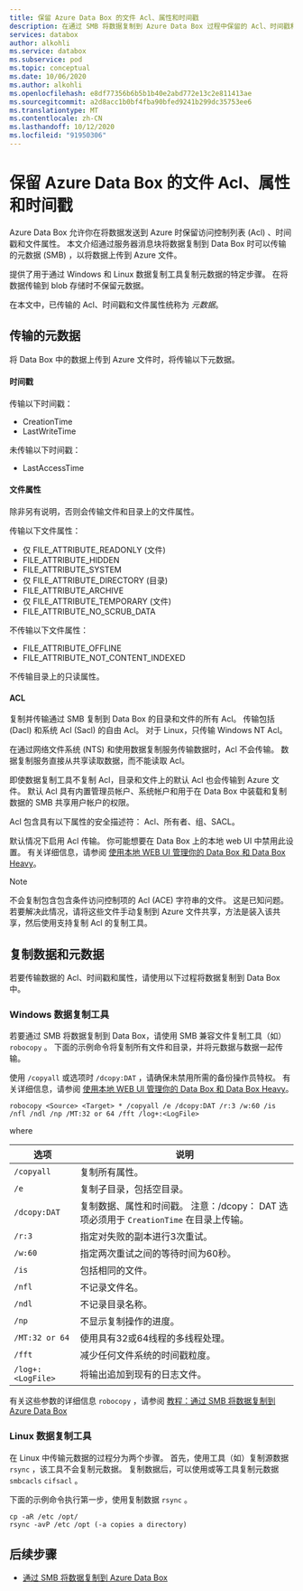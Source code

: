 ```yaml
---
title: 保留 Azure Data Box 的文件 Acl、属性和时间戳
description: 在通过 SMB 将数据复制到 Azure Data Box 过程中保留的 Acl、时间戳和属性。 将元数据复制到 Windows 和 Linux 数据复制工具。
services: databox
author: alkohli
ms.service: databox
ms.subservice: pod
ms.topic: conceptual
ms.date: 10/06/2020
ms.author: alkohli
ms.openlocfilehash: e8df77356b6b5b1b40e2abd772e13c2e811413ae
ms.sourcegitcommit: a2d8acc1b0bf4fba90bfed9241b299dc35753ee6
ms.translationtype: MT
ms.contentlocale: zh-CN
ms.lasthandoff: 10/12/2020
ms.locfileid: "91950306"
---
```

# <a name="preserving-file-acls-attributes-and-timestamps-with-azure-data-box"></a>保留 Azure Data Box 的文件 Acl、属性和时间戳

Azure Data Box 允许你在将数据发送到 Azure 时保留访问控制列表 (Acl) 、时间戳和文件属性。 本文介绍通过服务器消息块将数据复制到 Data Box 时可以传输的元数据 (SMB) ，以将数据上传到 Azure 文件。 

提供了用于通过 Windows 和 Linux 数据复制工具复制元数据的特定步骤。 在将数据传输到 blob 存储时不保留元数据。

在本文中，已传输的 Acl、时间戳和文件属性统称为 *元数据*。

## <a name="transferred-metadata"></a>传输的元数据

将 Data Box 中的数据上传到 Azure 文件时，将传输以下元数据。

#### <a name="timestamps"></a>时间戳

传输以下时间戳：
- CreationTime
- LastWriteTime

未传输以下时间戳：
- LastAccessTime
  
#### <a name="file-attributes"></a>文件属性

除非另有说明，否则会传输文件和目录上的文件属性。

传输以下文件属性：
- 仅 FILE_ATTRIBUTE_READONLY (文件) 
- FILE_ATTRIBUTE_HIDDEN
- FILE_ATTRIBUTE_SYSTEM
- 仅 FILE_ATTRIBUTE_DIRECTORY (目录) 
- FILE_ATTRIBUTE_ARCHIVE
- 仅 FILE_ATTRIBUTE_TEMPORARY (文件) 
- FILE_ATTRIBUTE_NO_SCRUB_DATA

不传输以下文件属性：
- FILE_ATTRIBUTE_OFFLINE
- FILE_ATTRIBUTE_NOT_CONTENT_INDEXED
  
不传输目录上的只读属性。

#### <a name="acls"></a>ACL

复制并传输通过 SMB 复制到 Data Box 的目录和文件的所有 Acl。 传输包括 (Dacl) 和系统 Acl (Sacl) 的自由 Acl。 对于 Linux，只传输 Windows NT Acl。

在通过网络文件系统 (NTS) 和使用数据复制服务传输数据时，Acl 不会传输。 数据复制服务直接从共享读取数据，而不能读取 Acl。

即使数据复制工具不复制 Acl，目录和文件上的默认 Acl 也会传输到 Azure 文件。 默认 Acl 具有内置管理员帐户、系统帐户和用于在 Data Box 中装载和复制数据的 SMB 共享用户帐户的权限。

Acl 包含具有以下属性的安全描述符： Acl、所有者、组、SACL。

默认情况下启用 Acl 传输。 你可能想要在 Data Box 上的本地 web UI 中禁用此设置。 有关详细信息，请参阅 [使用本地 WEB UI 管理你的 Data Box 和 Data Box Heavy](./data-box-local-web-ui-admin.md)。

> [!NOTE]
> 不会复制包含包含条件访问控制项的 Acl (ACE) 字符串的文件。 这是已知问题。 若要解决此情况，请将这些文件手动复制到 Azure 文件共享，方法是装入该共享，然后使用支持复制 Acl 的复制工具。

## <a name="copying-data-and-metadata"></a>复制数据和元数据

若要传输数据的 Acl、时间戳和属性，请使用以下过程将数据复制到 Data Box 中。 

### <a name="windows-data-copy-tool"></a>Windows 数据复制工具

若要通过 SMB 将数据复制到 Data Box，请使用 SMB 兼容文件复制工具（如） `robocopy` 。 下面的示例命令将复制所有文件和目录，并将元数据与数据一起传输。

使用 `/copyall` 或选项时 `/dcopy:DAT` ，请确保未禁用所需的备份操作员特权。 有关详细信息，请参阅 [使用本地 WEB UI 管理你的 Data Box 和 Data Box Heavy](./data-box-local-web-ui-admin.md)。 

```console
robocopy <Source> <Target> * /copyall /e /dcopy:DAT /r:3 /w:60 /is /nfl /ndl /np /MT:32 or 64 /fft /log+:<LogFile>
```

where

|选项 |说明 |
|------------------- | ----- |
|`/copyall` |复制所有属性。|
|`/e`      |复制子目录，包括空目录。         |
|`/dcopy:DAT`  |复制数据、属性和时间戳。 注意：/dcopy： DAT 选项必须用于 `CreationTime` 在目录上传输。 |
|`/r:3`    |指定对失败的副本进行3次重试。         |
|`/w:60`   |指定两次重试之间的等待时间为60秒。         |
|`/is`     |包括相同的文件。         |
|`/nfl`    |不记录文件名。         |
|`/ndl`    |不记录目录名称。        |
|`/np`     |不显示复制操作的进度。         |
|`/MT:32 or 64`  |使用具有32或64线程的多线程处理。           |
|`/fft`    |减少任何文件系统的时间戳粒度。        |
|`/log+:<LogFile>`  |将输出追加到现有的日志文件。|

有关这些参数的详细信息 `robocopy` ，请参阅 [教程：通过 SMB 将数据复制到 Azure Data Box](./data-box-deploy-copy-data.md)

### <a name="linux-data-copy-tool"></a>Linux 数据复制工具

在 Linux 中传输元数据的过程分为两个步骤。 首先，使用工具（如）复制源数据 `rsync` ，该工具不会复制元数据。 复制数据后，可以使用或等工具复制元数据 `smbcacls` `cifsacl` 。 

下面的示例命令执行第一步，使用复制数据 `rsync` 。 

```console
cp -aR /etc /opt/ 
rsync -avP /etc /opt (-a copies a directory)
```

## <a name="next-steps"></a>后续步骤

- [通过 SMB 将数据复制到 Azure Data Box](./data-box-deploy-copy-data.md)